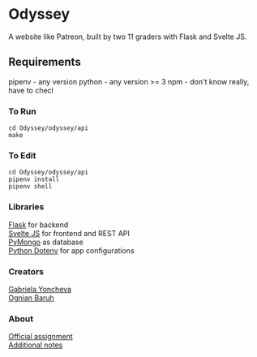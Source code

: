 # Odyssey
A website like Patreon, built by two 11 graders with Flask and Svelte JS.

## Requirements
pipenv - any version
python - any version >= 3
npm - don't know really, have to checl

### To Run
```
cd Odyssey/odyssey/api
make
```

### To Edit
```
cd Odyssey/odyssey/api
pipenv install
pipenv shell
```

### Libraries

[Flask](https://flask.palletsprojects.com/en/1.1.x/) for backend \
[Svelte JS](https://svelte.dev/) for frontend and REST API \
[PyMongo](https://api.mongodb.com/python/current/tutorial.html) as database \
[Python Dotenv](https://pypi.org/project/python-dotenv/) for app configurations

### Creators
[Gabriela Yoncheva](https://github.com/GabrielaY) \
[Ognian Baruh](https://github.com/ogi02)

### About
[Official assignment](https://docs.google.com/document/d/1fe4PTeQvuJQCtzLAepiWgYKQRrgO0HffOD3cP5iOwkI/edit?usp=sharing) \
[Additional notes](https://docs.google.com/document/d/1MGU3UjkklhmtIZYOXibMGOLQSNI5sJdpi29l_KBRsfU/edit)